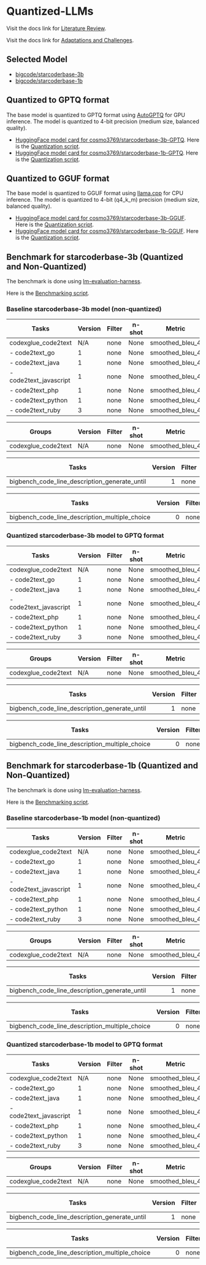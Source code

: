 # Quantized-LLMs

Visit the docs link for [Literature Review](https://docs.google.com/document/d/13AKlV_DhqfleW82-5kgPufhFQnpCeg1DgRHWcGOVBuI/edit?usp=sharing).

Visit the docs link for [Adaptations and Challenges](https://docs.google.com/document/d/1-e6h6b9d2pJtQexcfdRPrWh_9DbshzChpmhhVqY71pg/edit?usp=sharing).

## Selected Model

* [bigcode/starcoderbase-3b](https://huggingface.co/bigcode/starcoderbase-3b)
* [bigcode/starcoderbase-1b](https://huggingface.co/bigcode/starcoderbase-1b)

## Quantized to GPTQ format

The base model is quantized to GPTQ format using [AutoGPTQ](https://github.com/Significant-Gravitas/AutoGPT) for GPU inference. The model is quantized to 4-bit precision (medium size, balanced quality). 

* [HuggingFace model card for cosmo3769/starcoderbase-3b-GPTQ](https://huggingface.co/cosmo3769/starcoderbase-3b-GPTQ). Here is the [Quantization script](https://github.com/cosmo3769/Quantized-LLMs/blob/main/notebooks/quantize-starcodebase-3b-gptq.ipynb).
* [HuggingFace model card for cosmo3769/starcoderbase-1b-GPTQ](https://huggingface.co/cosmo3769/starcoderbase-1b-GPTQ). Here is the [Quantization script](https://github.com/cosmo3769/Quantized-LLMs/blob/main/notebooks/quantize-starcoderbase-1b-4bit-gptq.ipynb).

## Quantized to GGUF format

The base model is quantized to GGUF format using [llama.cpp](https://github.com/ggerganov/llama.cpp) for CPU inference. The model is quantized to 4-bit (q4_k_m) precision (medium size, balanced quality).

* [HuggingFace model card for cosmo3769/starcoderbase-3b-GGUF](https://huggingface.co/cosmo3769/starcoderbase-3b-GGUF). Here is the [Quantization script](https://github.com/cosmo3769/Quantized-LLMs/blob/main/notebooks/quantize_starcoderbase_3b_GGUF.ipynb).
* [HuggingFace model card for cosmo3769/starcoderbase-1b-GGUF](https://huggingface.co/cosmo3769/starcoderbase-1b-GGUF). Here is the [Quantization script](https://github.com/cosmo3769/Quantized-LLMs/blob/main/notebooks/quantize_starcoderbase_1b_q4_k_m_GGUF.ipynb).

## Benchmark for starcoderbase-3b (Quantized and Non-Quantized)

The benchmark is done using [lm-evaluation-harness](https://github.com/EleutherAI/lm-evaluation-harness).

Here is the [Benchmarking script](https://github.com/cosmo3769/Quantized-LLMs/blob/main/notebooks/llmbenchmark-starcodebase-3b-lm-eval-harness.ipynb).

### Baseline starcoderbase-3b model (non-quantized)

|         Tasks         |Version|Filter|n-shot|    Metric     |Value |   |Stderr|
|-----------------------|-------|------|------|---------------|-----:|---|-----:|
|codexglue_code2text    |N/A    |none  |None  |smoothed_bleu_4|1.3519|±  |0.3067|
| - code2text_go        |      1|none  |None  |smoothed_bleu_4|1.5781|±  |0.3734|
| - code2text_java      |      1|none  |None  |smoothed_bleu_4|1.2778|±  |0.1991|
| - code2text_javascript|      1|none  |None  |smoothed_bleu_4|1.1443|±  |0.1181|
| - code2text_php       |      1|none  |None  |smoothed_bleu_4|0.5171|±  |0.5171|
| - code2text_python    |      1|none  |None  |smoothed_bleu_4|2.8338|±  |1.5323|
| - code2text_ruby      |      3|none  |None  |smoothed_bleu_4|0.7601|±  |0.7601|

|      Groups       |Version|Filter|n-shot|    Metric     |Value |   |Stderr|
|-------------------|-------|------|------|---------------|-----:|---|-----:|
|codexglue_code2text|N/A    |none  |None  |smoothed_bleu_4|1.3519|±  |0.3067|

|                    Tasks                    |Version|Filter|n-shot|  Metric   |Value|   |Stderr|
|---------------------------------------------|------:|------|------|-----------|----:|---|-----:|
|bigbench_code_line_description_generate_until|      1|none  |None  |exact_match|    0|±  |     0|

|                    Tasks                     |Version|Filter|n-shot|Metric|Value|   |Stderr|
|----------------------------------------------|------:|------|------|------|----:|---|-----:|
|bigbench_code_line_description_multiple_choice|      0|none  |None  |acc   | 0.25|±  |0.0564|

### Quantized starcoderbase-3b model to GPTQ format

|         Tasks         |Version|Filter|n-shot|    Metric     |Value |   |Stderr|
|-----------------------|-------|------|------|---------------|-----:|---|-----:|
|codexglue_code2text    |N/A    |none  |None  |smoothed_bleu_4|0.9254|±  |0.2109|
| - code2text_go        |      1|none  |None  |smoothed_bleu_4|1.4702|±  |0.4813|
| - code2text_java      |      1|none  |None  |smoothed_bleu_4|0.6907|±  |0.6907|
| - code2text_javascript|      1|none  |None  |smoothed_bleu_4|0.9469|±  |0.0339|
| - code2text_php       |      1|none  |None  |smoothed_bleu_4|0.5171|±  |0.5171|
| - code2text_python    |      1|none  |None  |smoothed_bleu_4|1.1676|±  |0.2156|
| - code2text_ruby      |      3|none  |None  |smoothed_bleu_4|0.7601|±  |0.7601|

|      Groups       |Version|Filter|n-shot|    Metric     |Value |   |Stderr|
|-------------------|-------|------|------|---------------|-----:|---|-----:|
|codexglue_code2text|N/A    |none  |None  |smoothed_bleu_4|0.9254|±  |0.2109|

|                    Tasks                    |Version|Filter|n-shot|  Metric   |Value|   |Stderr|
|---------------------------------------------|------:|------|------|-----------|----:|---|-----:|
|bigbench_code_line_description_generate_until|      1|none  |None  |exact_match|    0|±  |     0|

|                    Tasks                     |Version|Filter|n-shot|Metric|Value|   |Stderr|
|----------------------------------------------|------:|------|------|------|----:|---|-----:|
|bigbench_code_line_description_multiple_choice|      0|none  |None  |acc   |  0.1|±  |   0.1|

## Benchmark for starcoderbase-1b (Quantized and Non-Quantized)

The benchmark is done using [lm-evaluation-harness](https://github.com/EleutherAI/lm-evaluation-harness).

Here is the [Benchmarking script](https://github.com/cosmo3769/Quantized-LLMs/blob/main/notebooks/llmbenchmark-starcoderbase-1b-lm-eval-harness.ipynb).

### Baseline starcoderbase-1b model (non-quantized)

|         Tasks         |Version|Filter|n-shot|    Metric     |Value |   |Stderr|
|-----------------------|-------|------|------|---------------|-----:|---|-----:|
|codexglue_code2text    |N/A    |none  |None  |smoothed_bleu_4|0.8767|±  |0.0592|
| - code2text_go        |      1|none  |None  |smoothed_bleu_4|1.0054|±  |0.0983|
| - code2text_java      |      1|none  |None  |smoothed_bleu_4|1.2158|±  |0.1657|
| - code2text_javascript|      1|none  |None  |smoothed_bleu_4|0.8560|±  |0.0429|
| - code2text_php       |      1|none  |None  |smoothed_bleu_4|0.9879|±  |0.0887|
| - code2text_python    |      1|none  |None  |smoothed_bleu_4|1.1950|±  |0.2819|
| - code2text_ruby      |      3|none  |None  |smoothed_bleu_4|0.0000|±  |0.0000|

|      Groups       |Version|Filter|n-shot|    Metric     |Value |   |Stderr|
|-------------------|-------|------|------|---------------|-----:|---|-----:|
|codexglue_code2text|N/A    |none  |None  |smoothed_bleu_4|0.8767|±  |0.0592|

|                    Tasks                    |Version|Filter|n-shot|  Metric   |Value|   |Stderr|
|---------------------------------------------|------:|------|------|-----------|----:|---|-----:|
|bigbench_code_line_description_generate_until|      1|none  |None  |exact_match|    0|±  |     0|

|                    Tasks                     |Version|Filter|n-shot|Metric|Value|   |Stderr|
|----------------------------------------------|------:|------|------|------|----:|---|-----:|
|bigbench_code_line_description_multiple_choice|      0|none  |None  |acc   | 0.15|±  |0.0465|

### Quantized starcoderbase-1b model to GPTQ format

|         Tasks         |Version|Filter|n-shot|    Metric     |Value |   |Stderr|
|-----------------------|-------|------|------|---------------|-----:|---|-----:|
|codexglue_code2text    |N/A    |none  |None  |smoothed_bleu_4|0.7959|±  |0.2180|
| - code2text_go        |      1|none  |None  |smoothed_bleu_4|0.9280|±  |0.0291|
| - code2text_java      |      1|none  |None  |smoothed_bleu_4|1.2112|±  |0.1703|
| - code2text_javascript|      1|none  |None  |smoothed_bleu_4|0.8848|±  |0.0391|
| - code2text_php       |      1|none  |None  |smoothed_bleu_4|0.6055|±  |0.6055|
| - code2text_python    |      1|none  |None  |smoothed_bleu_4|1.1460|±  |1.1460|
| - code2text_ruby      |      3|none  |None  |smoothed_bleu_4|0.0000|±  |0.0000|

|      Groups       |Version|Filter|n-shot|    Metric     |Value |   |Stderr|
|-------------------|-------|------|------|---------------|-----:|---|-----:|
|codexglue_code2text|N/A    |none  |None  |smoothed_bleu_4|0.7959|±  | 0.218|

|                    Tasks                    |Version|Filter|n-shot|  Metric   |Value|   |Stderr|
|---------------------------------------------|------:|------|------|-----------|----:|---|-----:|
|bigbench_code_line_description_generate_until|      1|none  |None  |exact_match|    0|±  |     0|

|                    Tasks                     |Version|Filter|n-shot|Metric|Value |   |Stderr|
|----------------------------------------------|------:|------|------|------|-----:|---|-----:|
|bigbench_code_line_description_multiple_choice|      0|none  |None  |acc   |0.1333|±  |0.0443|
